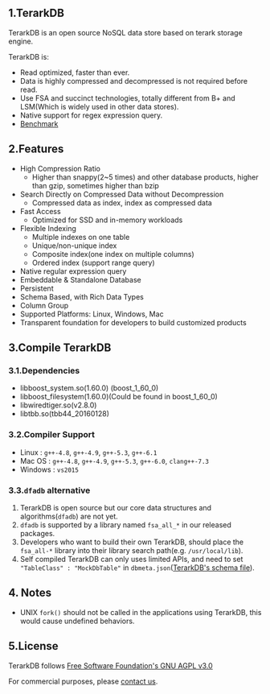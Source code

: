 ## 1.TerarkDB
TerarkDB is an open source NoSQL data store based on terark storage engine.

TerarkDB is:

- Read optimized, faster than ever.
- Data is highly compressed and decompressed is not required before read.
- Use FSA and succinct technologies, totally different from B+ and LSM(Which is widely used in other data stores).
- Native support for regex expression query.
- [Benchmark](http://terark.com/zh/blog/detail/2)

## 2.Features
- High Compression Ratio
  - Higher than snappy(2~5 times) and other database products, higher than gzip, sometimes higher than bzip
- Search Directly on Compressed Data without Decompression
  - Compressed data as index, index as compressed data
- Fast Access
  - Optimized for SSD and in-memory workloads
- Flexible Indexing
  - Multiple indexes on one table
  - Unique/non-unique index
  - Composite index(one index on multiple columns)
  - Ordered index (support range query)
- Native regular expression query
- Embeddable & Standalone Database
- Persistent
- Schema Based, with Rich Data Types
- Column Group
- Supported Platforms: Linux, Windows, Mac
- Transparent foundation for developers to build customized products

## 3.Compile TerarkDB

### 3.1.Dependencies

  - libboost_system.so(1.60.0) (boost_1_60_0)
  - libboost_filesystem(1.60.0)(Could be found in boost_1_60_0)
  - libwiredtiger.so(v2.8.0)
  - libtbb.so(tbb44_20160128)

### 3.2.Compiler Support

- Linux : `g++-4.8`, `g++-4.9`, `g++-5.3`, `g++-6.1`
- Mac OS : `g++-4.8`, `g++-4.9`, `g++-5.3`, `g++-6.0`, `clang++-7.3`
- Windows : `vs2015`

### 3.3.`dfadb` alternative
1. TerarkDB is open source but our core data structures and algorithms(`dfadb`) are not yet.
2. `dfadb` is supported by a library named `fsa_all_*` in our released packages.
3. Developers who want to build their own TerarkDB, should place the `fsa_all-*` library into their library search path(e.g. `/usr/local/lib`).
4. Self compiled TerarkDB can only uses limited APIs, and need to set `"TableClass" : "MockDbTable"` in `dbmeta.json`([TerarkDB's schema file](http://terark.com/zh/docs/4)).

## 4. Notes
- UNIX `fork()` should not be called in the applications using TerarkDB, this would cause undefined behaviors.

## 5.License
TerarkDB follows [Free Software Foundation's GNU AGPL v3.0](http://www.gnu.org/licenses/agpl-3.0.html)

For commercial purposes, please  [contact us](http://www.terark.com).
